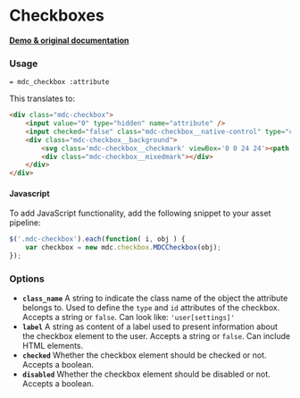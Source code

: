 # Checkboxes

**[Demo & original documentation](https://github.com/material-components/material-components-web/tree/master/packages/mdc-checkbox)**

### Usage

```haml
= mdc_checkbox :attribute
```

This translates to:

```html
<div class="mdc-checkbox">
    <input value="0" type="hidden" name="attribute" />
    <input checked="false" class="mdc-checkbox__native-control" type="checkbox" value="1" name="attribute" id="attribute" />
    <div class="mdc-checkbox__background">
        <svg class='mdc-checkbox__checkmark' viewBox='0 0 24 24'><path class='mdc-checkbox__checkmark__path' fill='none' stroke='white' d='M1.73,12.91 8.1,19.28 22.79,4.59'/></svg>
        <div class="mdc-checkbox__mixedmark"></div>
    </div>
</div>
```

#### Javascript

To add JavaScript functionality, add the following snippet to your asset pipeline:

```js
$('.mdc-checkbox').each(function( i, obj ) {
    var checkbox = new mdc.checkbox.MDCCheckbox(obj);
});
```

### Options

* **`class_name`** A string to indicate the class name of the object the attribute belongs to. Used to define the `type` and `id` attributes of the checkbox. Accepts a string or `false`. Can look like: `'user[settings]'`
* **`label`** A string as content of a label used to present information about the checkbox element to the user. Accepts a string or `false`. Can include HTML elements.
* **`checked`** Whether the checkbox element should be checked or not. Accepts a boolean.
* **`disabled`** Whether the checkbox element should be disabled or not. Accepts a boolean.
